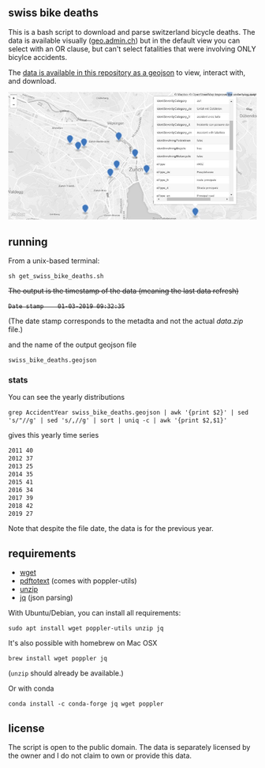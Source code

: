 ## swiss bike deaths

This is a bash script to download and parse switzerland bicycle deaths. The data is available visually ([geo.admin.ch](https://s.geo.admin.ch/86fcf4641c)) but in the default view you can select with an OR clause, but can't select fatalities that were involving ONLY bicylce accidents.

The  [data is available in this repository as a geojson](https://github.com/philshem/swiss_bike_deaths/blob/master/swiss_bike_deaths.geojson) to view, interact with, and download.

![screenshot of geojson viewer](https://raw.githubusercontent.com/philshem/swiss_bike_deaths/master/geojson_snapshot.png)


## running

From a unix-based terminal:

    sh get_swiss_bike_deaths.sh

<s>The output is the timestamp of the data (meaning the last data refresh)

    Date stamp    01-03-2019 09:32:35
</s>

(The date stamp corresponds to the metadta and not the actual *data.zip* file.)

and the name of the output geojson file

    swiss_bike_deaths.geojson

### stats

You can see the yearly distributions

    grep AccidentYear swiss_bike_deaths.geojson | awk '{print $2}' | sed 's/"//g' | sed 's/,//g' | sort | uniq -c | awk '{print $2,$1}'

gives this yearly time series

```
2011 40
2012 37
2013 25
2014 35
2015 41
2016 34
2017 39
2018 42
2019 27
```

Note that despite the file date, the data is for the previous year.

## requirements

+ [wget](http://manpages.ubuntu.com/manpages/bionic/man1/wget.1.html)
+ [pdftotext](http://manpages.ubuntu.com/manpages/bionic/man1/pdftotext.1.html) (comes with poppler-utils)
+ [unzip](https://askubuntu.com/a/86852/104223)
+ [jq](https://stedolan.github.io/jq/download/) (json parsing)

With Ubuntu/Debian, you can install all requirements:

    sudo apt install wget poppler-utils unzip jq

It's also possible with homebrew on Mac OSX

    brew install wget poppler jq

(`unzip` should already be available.)

Or with conda

    conda install -c conda-forge jq wget poppler

## license

The script is open to the public domain. The data is separately licensed by the owner and I do not claim to own or provide this data.
